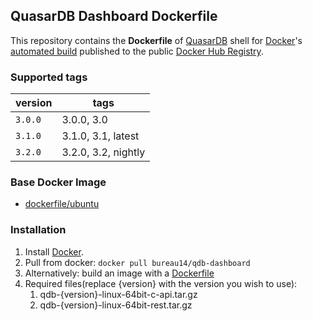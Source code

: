 ## QuasarDB Dashboard Dockerfile

This repository contains the **Dockerfile** of [QuasarDB](http://www.quasardb.net/) shell for [Docker](https://www.docker.com/)'s [automated build](https://registry.hub.docker.com/u/bureau14/qdb-dashboard/) published to the public [Docker Hub Registry](https://registry.hub.docker.com/).

### Supported tags

|version|tags|
|---|---|
|`3.0.0`|	3.0.0,	3.0|
|`3.1.0`|	3.1.0,	3.1,	latest|
|`3.2.0`|	3.2.0,	3.2,	nightly|


### Base Docker Image

* [dockerfile/ubuntu](http://dockerfile.github.io/#/ubuntu)

### Installation

1. Install [Docker](https://www.docker.com/).
1. Pull from docker: `docker pull bureau14/qdb-dashboard`
1. Alternatively: build an image with a [Dockerfile](https://hub.docker.com/r/bureau14/qdb-dashboard/~/dockerfile/)
1. Required files(replace {version} with the version you wish to use): 
	1. qdb-{version}-linux-64bit-c-api.tar.gz
	1. qdb-{version}-linux-64bit-rest.tar.gz

